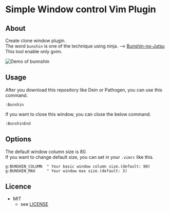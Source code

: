 # Simple Window control Vim Plugin

## About

Create clone window plugin.  
The word `bunshin` is one of the technique using ninja. --> [Bunshin-no-Jutsu](http://www.ninjaencyclopedia.com/techniques/bunshin.html)  
This tool enable only gvim.

![Demo of bunnshin](https://raw.githubusercontent.com/pyohei/vim-bunshin/master/gif/vim-bunshin.gif)

## Usage

After you download this repository like Dein or Pathogen, you can use this command.

```vim
:Bunshin
```

If you want to close this window, you can close the below command.

```vim
:BunshinEnd
```

## Options

The default window column size is 80.  
If you want to change default size, you can set in your `.vimrc` like this.  

```vim
g:BUNSHIN_COLUMN  " Your basic window column size.(default: 80)
g:BUNSHIN_MAX     " Your window max size.(default: 3)
```

## Licence
* MIT
  * see [LICENSE](https://github.com/pyohei/vim-hipchat/blob/master/LICENSE)
